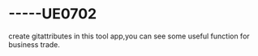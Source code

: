 # -----UE0702
create gitattributes
in this tool app,you can see some useful function for business trade.
